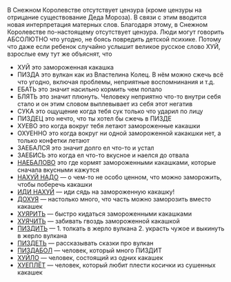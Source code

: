 В Снежном Королевстве отсутствует цензура (кроме цензуры на отрицание существование Деда Мороза).
В связи с этим вводится новая интерпретация матерных слов. 
Благодаря этому, в Снежном Королевстве по-настоящему отсутствует цензура.
Люди могут говорить АБСОЛЮТНО что угодно, не боясь повредить детской психике. 
Потому что даже если ребенок случайно услышит великое русское слово ХУЙ, взрослые ему тут же объяснят, что 

* ХУЙ это замороженная какашка
* ПИЗДА это вулкан как из Властелина Колец. В нём можно сжечь всё что угодно, включая проблемы, неприятные воспомнинания и т.д.
* ЕБАТЬ это значит насильно кормить чем попало
* БЛЯТЬ это значит плюнуть. Человеку неприятно что-то внутри себя стало и он этим словом выплевывает из себя этот негатив
* СУКА это ощущение когда тебя сук только что ударил по лицу
* ПИЗДЕЦ это нечто, что ты хотел бы сжечь в ПИЗДЕ
* ХУЕВО это когда вокруг тебя летают замороженные какашки
* ОХУЕННО это когда вокруг ни одной замороженной какакшки нет, а только конфетки летают
* ЗАЕБАЛСЯ это значит долго ел что-то и устал
* ЗАЕБИСЬ это когда ел что-то вкусное и наелся до отвала
* [НАЕБАЛОВО](https://www.youtube.com/watch?v=ujjpHvOhzp0) это где кормят замороженными какашками, которые сначала вкусными кажутся
* [НАХУЙ НАДО](https://www.youtube.com/watch?v=-AY67DAUvwQ) — о чем-то не особо ценном, что можно заморожить, чтобы поберечь какашки
* [ИДИ НАХУЙ](https://www.youtube.com/watch?v=DaWA4Sl8rdE) — иди сядь на замороженную какашку!
* [ДОХУЯ](https://www.youtube.com/watch?v=1aZ3aN4N5eE) — настолько много, что часть можно заморозить вместо какашек
* [ХУЯРИТЬ](https://war.ukraine.ua/) — быстро кидаться замороженными какашками
* [ХУЯЧИТЬ](https://youtu.be/KdoHIbzLJQI) — забивать гвоздь замороженной какашкой
* [ПИЗДИТЬ](https://www.youtube.com/watch?v=ipAnwilMncI) — 1. толкать в жерло вулкана 2. украсть чужое и выкинуть в жерло вулкана
* [ПИЗДЕТЬ](https://www.youtube.com/watch?v=-T-Ctw5pF-o) — рассказывать сказки про вулкан
* [ПИЗДАБОЛ](https://t.me/lapipetv/61) — человек, который много ПИЗДИТ
* [ХУЙЛО](https://ru.wikipedia.org/wiki/%D0%9F%D1%83%D1%82%D0%B8%D0%BD,_%D0%92%D0%BB%D0%B0%D0%B4%D0%B8%D0%BC%D0%B8%D1%80_%D0%92%D0%BB%D0%B0%D0%B4%D0%B8%D0%BC%D0%B8%D1%80%D0%BE%D0%B2%D0%B8%D1%87) — человек, состоящий из одних какашек
* [ХУЕПЛЁТ](https://www.youtube.com/watch?v=iPvB_TcItgQ) — человек, который любит плести косички из сушенных какашек
